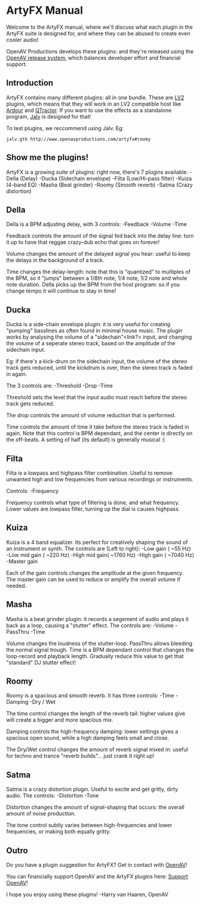 ArtyFX Manual
==============
Welcome to the
<a href-="http://www.openavproductions.com/artyfx">ArtyFX</a> manual,
where we'll discuss what each plugin in the ArtyFX
suite is designed for, and where they can be abused to create even cooler audio!

<a href-="http://www.openavproductions.com">OpenAV Productions</a> develops
these plugins: and they're released using the
<a href="http://www.openavproductions.com/release">OpenAV release system</a>,
which balances developer effort and financial support.

Introduction
------------
ArtyFX contains many different plugins: all in one bundle. These are
<a href="http://www.lv2plug.in/">LV2</a> plugins,
which means that they will work in an LV2 compatible host like
<a href="http://www.ardour.org">Ardour</a> and
<a href="http://www.qtractor.sf.net">QTractor</a>.
If you want to use the effects as a standalone program,
<a href="http://drobilla.net/software/jalv/">Jalv</a> is designed for that!

To test plugins, we reccommend using Jalv. Eg:
``` 
jalv.gtk http://www.openavproductions.com/artyfx#roomy
```

Show me the plugins!
--------------------
ArtyFX is a growing suite of plugins: right now, there's 7 plugins available:
-Della    (Delay)
-Ducka    (Sidechain envelope)
-Filta    (Low/Hi-pass filter)
-Kuiza    (4-band EQ)
-Masha    (Beat grinder)
-Roomy    (Smooth reverb)
-Satma    (Crazy distortion)

Della
-----
Della is a BPM adjusting delay, with 3 controls:
-Feedback
-Volume
-Time

Feedback controls the amount of the signal fed back into the delay line: turn it
up to have that reggae crazy-dub echo that goes on forever!

Volume changes the amount of the delayed signal you hear: useful to keep the
delays in the background of a track.

Time changes the delay-length: note that this is "quantized" to multiples of the
BPM, so it "jumps" between a 1/8th note, 1/4 note, 1/2 note and whole note duration.
Della picks up the BPM from the host program: so if you change tempo it will
continue to stay in time!


Ducka
-----
Ducka is a side-chain envelope plugin: it is very useful for creating "pumping"
basslines as often found in minimal house music. The plugin works by analysing
the volume of a "sidechain"<link?> input, and changing the volume of a seperate
stereo track, based on the amplitude of the sidechain input.

Eg: if there's a kick-drum on the sidechain input, the volume of the stereo
track gets reduced, until the kickdrum is over, then the stereo track is faded
in again.

The 3 controls are:
-Threshold
-Drop
-Time

Threshold sets the level that the input audio must reach before the stereo track
gets reduced.

The drop controls the amount of volume reduction that is performed.

Time controls the amount of time it take before the stereo track is faded in
again. Note that this control is BPM dependant, and the center is directly on
the off-beats. A setting of half (its default) is generally musical :)


Filta
-----
Filta is a lowpass and highpass filter combination. Useful to remove unwanted
high and low frequencies from various recordings or instruments.

Controls:
-Frequency

Frequency controls what type of filtering is done, and what frequency. Lower
values are lowpass filter, turning up the dial is causes highpass.


Kuiza
-----
Kuiza is a 4 band equalizer. Its perfect for creatively shaping the sound of an
instrument or synth. The controls are (Left to right):
-Low gain     (   ~55 Hz)
-Low mid gain (  ~220 Hz)
-High mid gain( ~1760 Hz)
-High gain    ( ~7040 Hz)
-Master gain

Each of the gain controls changes the amplitude at the given frequency.
The master gain can be used to reduce or amplify the overall volume if needed.


Masha
-----
Masha is a beat grinder plugin: it records a segement of audio and plays it
back as a loop, causing a "stutter" effect. The controls are:
-Volume
-PassThru
-Time

Volume changes the loudness of the stutter-loop.
PassThru allows bleeding the normal signal trough.
Time is a BPM dependant control that changes the loop-record and playback length.
Gradually reduce this value to get that "standard" DJ stutter effect!


Roomy
-----
Roomy is a spacious and smooth reverb. It has three controls:
-Time
-Damping
-Dry / Wet

The time control changes the length of the reverb tail: higher values give will
create a bigger and more spacious mix.

Damping controls the high-frequency damping: lower settings gives a spacious
open sound, while a high damping feels small and close.

The Dry/Wet control changes the amount of reverb signal mixed in: useful for
techno and trance "reverb builds"... just crank it right up!


Satma
-----
Satma is a crazy distortion plugin. Useful to excite and get gritty, dirty audio.
The controls:
-Distortion
-Tone

Distortion changes the amount of signal-shaping that occurs: the overall
amount of noise production.

The tone control subtly varies between high-frequencies and lower frequencies,
or making both equally gritty.



Outro
------
Do you have a plugin suggestion for ArtyFX? Get in contact with
<a href="http://www.openavproductions.com/contact">OpenAV</a>!

You can financially support OpenAV and the ArtyFX plugins here:
<a href="http://www.openavproductions.com/support">Support OpenAV</a>!

I hope you enjoy using these plugins!
  -Harry van Haaren, OpenAV

